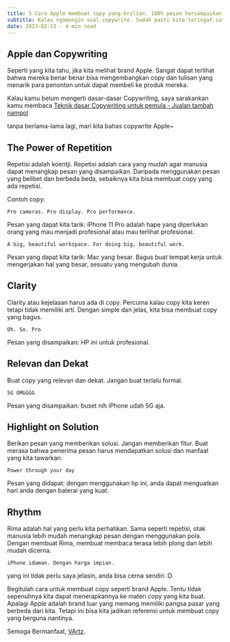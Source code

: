 ```yaml
---
title: 5 Cara Apple membuat copy yang brilian. 100% pesan tersampaikan.
subtitle: Kalau ngomongin soal copywrite. Sudah pasti kita teringat satu brand yang sangat terkenal dengan berbagai macam campaign dan jargon-jargon berkelas. Yaitu Apple. Kita akan belajar bagaimana Apple menyampaikan pesannya kepada dunia.
date: 2023-02-13 - 4 min read
---
```


## Apple dan Copywriting

Seperti yang kita tahu, jika kita melihat brand Apple. Sangat dapat terlihat bahwa mereka benar benar bisa mengembangkan copy dan tulisan yang menarik para penonton untuk dapat membeli ke produk mereka.

Kalau kamu belum mengerti dasar-dasar Copywriting, saya sarakankan kamu membaca [Teknik dasar Copywriting untuk pemula - Jualan tambah nampol](./copywriting-untuk-pemula)

tanpa berlama-lama lagi, mari kita bahas copywrite Apple~

## The Power of Repetition

Repetisi adalah koentji. Repetisi adalah cara yang mudah agar manusia dapat menangkap pesan yang disampaikan. Daripada menggunakan pesan yang belibet dan berbeda beda, sebaiknya kita bisa membuat copy yang ada repetisi.

Contoh copy:

`Pro cameras. Pro display. Pro performance.`

Pesan yang dapat kita tarik: iPhone 11 Pro adalah hape yang diperlukan orang yang mau menjadi profesional atau mau terlihat profesional.

`A big, beautiful workspace. For doing big, beautiful work.`

Pesan yang dapat kita tarik: Mac yang besar. Bagus buat tempat kerja untuk mengerjakan hal yang besar, sesuatu yang mengubah dunia.

## Clarity

Clarity atau kejelasan harus ada di copy. Percuma kalau copy kita keren tetapi tidak memiliki arti. Dengan simple dan jelas, kita bisa membuat copy yang bagus.

`Oh. So. Pro`

Pesan yang disampaikan: HP ini untuk profesional.

## Relevan dan Dekat

Buat copy yang relevan dan dekat. Jangan buat terlalu formal.

`5G OMGGGG`

Pesan yang disampaikan: buset nih iPhone udah 5G aja.

## Highlight on Solution

Berikan pesan yang memberikan solusi. Jangan memberikan fitur. Buat merasa bahwa penerima pesan harus mendapatkan solusi dan manfaat yang kita tawarkan.

`Power through your day`

Pesan yang didapat: dengan menggunakan hp ini, anda dapat menguatkan hari anda dengan baterai yang kuat.


## Rhythm

Rima adalah hal yang perlu kita perhatikan. Sama seperti repetisi, otak manusia lebih mudah menangkap pesan dengan menggunakan pola. Dengan membuat Rima, membuat membaca terasa lebih plong dan lebih mudah dicerna.

`iPhone idaman. Dengan harga impian.`

yang ini tidak perlu saya jelasin, anda bisa cerna sendiri :D


Begitulah cara untuk membuat copy seperti brand Apple. Tentu tidak sepenuhnya kita dapat menerapkannya ke materi copy yang kita buat. Apalagi Apple adalah brand luar yang memang memiliki pangsa pasar yang berbeda dari kita. Tetapi ini bisa kita jadikan referensi untuk membuat copy yang berguna nantinya.

Semoga Bermanfaat, [VArtz](/).


